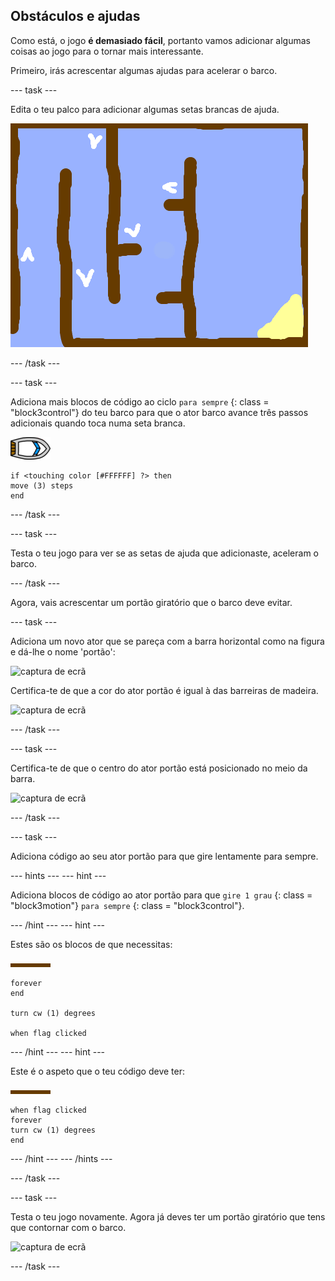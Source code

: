## Obstáculos e ajudas

Como está, o jogo **é demasiado fácil**, portanto vamos adicionar algumas coisas ao jogo para o tornar mais interessante.

Primeiro, irás acrescentar algumas ajudas para acelerar o barco.

\--- task \---

Edita o teu palco para adicionar algumas setas brancas de ajuda.

![captura de ecrã](images/boat-boost.png)

\--- /task \---

\--- task \---

Adiciona mais blocos de código ao ciclo ` para sempre ` {: class = "block3control"} do teu barco para que o ator barco avance três passos adicionais quando toca numa seta branca.

![ator barco](images/boat_resize.png)

```blocks3
if <touching color [#FFFFFF] ?> then
move (3) steps
end
```

\--- /task \---

\--- task \---

Testa o teu jogo para ver se as setas de ajuda que adicionaste, aceleram o barco.

\--- /task \---

Agora, vais acrescentar um portão giratório que o barco deve evitar.

\--- task \---

Adiciona um novo ator que se pareça com a barra horizontal como na figura e dá-lhe o nome 'portão':

![captura de ecrã](images/boat-gate.png)

Certifica-te de que a cor do ator portão é igual à das barreiras de madeira.

![captura de ecrã](images/brown-hsv.png)

\--- /task \---

\--- task \---

Certifica-te de que o centro do ator portão está posicionado no meio da barra.

![captura de ecrã](images/boat-center.png)

\--- /task \---

\--- task \---

Adiciona código ao seu ator portão para que gire lentamente para sempre.

\--- hints \--- \--- hint \---

Adiciona blocos de código ao ator portão para que ` gire 1 grau ` {: class = "block3motion"} ` para sempre ` {: class = "block3control"}.

\--- /hint \--- \--- hint \---

Estes são os blocos de que necessitas:

![portão](images/gate.png)

```blocks3
forever
end

turn cw (1) degrees

when flag clicked
```

\--- /hint \--- \--- hint \---

Este é o aspeto que o teu código deve ter:

![portão](images/gate.png)

```blocks3
when flag clicked
forever
turn cw (1) degrees
end
```

\--- /hint \--- \--- /hints \---

\--- /task \---

\--- task \---

Testa o teu jogo novamente. Agora já deves ter um portão giratório que tens que contornar com o barco.

![captura de ecrã](images/boat-gate-test.png)

\--- /task \---